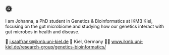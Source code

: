## 🌞

I am Johanna, a PhD student in Genetics & Bioinformatics at IKMB Kiel, focusing on the gut microbiome and studying how our genetics interact with gut microbes in health and disease. 

💌 j.saalfrank@ikmb.uni-kiel.de
📌 Kiel, Germany
👩‍💻 www.ikmb.uni-kiel.de/research-group/genetics-bioinformatics/







<!--
**JohannaSaali/JohannaSaali** is a ✨ _special_ ✨ repository because its `README.md` (this file) appears on your GitHub profile.

Here are some ideas to get you started:

- 🔭 I’m currently working on ...
- 🌱 I’m currently learning ...
- 👯 I’m looking to collaborate on ...
- 🤔 I’m looking for help with ...
- 💬 Ask me about ...
- 📫 How to reach me: ...
- 😄 Pronouns: ...
- ⚡ Fun fact: ...
-->
